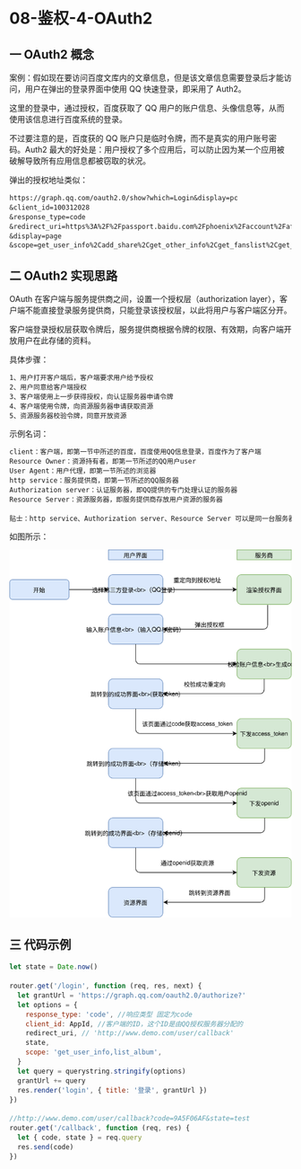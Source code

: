 # 08-鉴权-4-OAuth2

## 一 OAuth2 概念

案例：假如现在要访问百度文库内的文章信息，但是该文章信息需要登录后才能访问，用户在弹出的登录界面中使用 QQ 快速登录，即采用了 Auth2。

这里的登录中，通过授权，百度获取了 QQ 用户的账户信息、头像信息等，从而使用该信息进行百度系统的登录。

不过要注意的是，百度获的 QQ 账户只是临时令牌，而不是真实的用户账号密码。Auth2 最大的好处是：用户授权了多个应用后，可以防止因为某一个应用被破解导致所有应用信息都被窃取的状况。

弹出的授权地址类似：

```txt
https://graph.qq.com/oauth2.0/show?which=Login&display=pc
&client_id=100312028
&response_type=code
&redirect_uri=https%3A%2F%2Fpassport.baidu.com%2Fphoenix%2Faccount%2Fafterauth%3Fmkey%3D62bfd19b1fafe
&display=page
&scope=get_user_info%2Cadd_share%2Cget_other_info%2Cget_fanslist%2Cget_idollist%2Cadd_idol%2Cget_simple_userinfo
```

## 二 OAuth2 实现思路

OAuth 在客户端与服务提供商之间，设置一个授权层（authorization layer），客户端不能直接登录服务提供商，只能登录该授权层，以此将用户与客户端区分开。

客户端登录授权层获取令牌后，服务提供商根据令牌的权限、有效期，向客户端开放用户在此存储的资料。

具体步骤：

```txt
1、用户打开客户端后，客户端要求用户给予授权
2、用户同意给客户端授权
3、客户端使用上一步获得授权，向认证服务器申请令牌
4、客户端使用令牌，向资源服务器申请获取资源
5、资源服务器校验令牌，同意开放资源
```

示例名词：

```txt
client：客户端，即第一节中所述的百度，百度使用QQ信息登录，百度作为了客户端
Resource Owner：资源持有者，即第一节所述的QQ用户user
User Agent：用户代理，即第一节所述的浏览器
http service：服务提供商，即第一节所述的QQ服务器
Authorization server：认证服务器，即QQ提供的专门处理认证的服务器
Resource Server：资源服务器，即服务提供商存放用户资源的服务器

贴士：http service、Authorization server、Resource Server 可以是同一台服务器。
```

如图所示：

![OAuth2](../images/node/OAuth2-1.svg)

## 三 代码示例

```js
let state = Date.now()

router.get('/login', function (req, res, next) {
  let grantUrl = 'https://graph.qq.com/oauth2.0/authorize?'
  let options = {
    response_type: 'code', //响应类型 固定为code
    client_id: AppId, //客户端的ID，这个ID是由QQ授权服务器分配的
    redirect_uri, // 'http://www.demo.com/user/callback'
    state,
    scope: 'get_user_info,list_album',
  }
  let query = querystring.stringify(options)
  grantUrl += query
  res.render('login', { title: '登录', grantUrl })
})

//http://www.demo.com/user/callback?code=9A5F06AF&state=test
router.get('/callback', function (req, res) {
  let { code, state } = req.query
  res.send(code)
})
```
